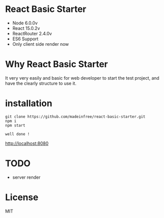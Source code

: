 # React Basic Starter
* Node 6.0.0v
* React 15.0.2v
* ReactRouter 2.4.0v
* ES6 Support
* Only client side render now

# Why React Basic Starter
It very very easily and basic for web developer to start the test project, and have the clearly structure to use it.

# installation
```
git clone https://github.com/madeinfree/react-basic-starter.git
npm i
npm start

well done !
```
[http://localhost:8080](http://localhost:8080)

# TODO
* server render

# License
MIT

